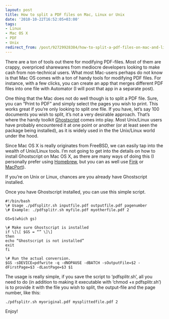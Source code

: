 ```yaml
---
layout: post
title: How to split a PDF files on Mac, Linux or Unix
date: '2010-10-22T16:52:05+03:00'
tags:
- Linux
- Mac OS X
- PDF
- Unix
redirect_from: /post/92729928384/how-to-split-a-pdf-files-on-mac-and-linuxunix
---
```

There are a ton of tools out there for modifying PDF-files. Most of them are crappy, overpriced sharewares from mediocre developers looking to make cash from non-technical users. What most Mac-users perhaps do not know is that Mac OS comes with a ton of handy tools for modifying PDF files. For instance, with a few clicks, you can create an app that merges different PDF files into one file with Automator (I will post that app in a separate post).

One thing that the Mac does not do well though is to split a PDF file. Sure, you can “Print to PDF” and simply select the pages you wish to print. This works great if you’re only looking to split one file. If you have, let’s say 100 documents you wish to split, it’s not a very desirable approach. That’s where the handy toolkit [Ghostscript](http://pages.cs.wisc.edu/~ghost/) comes into play. Most Unix/Linux users have probably encountered it at one point or another (or at least seen the package being installed), as it is widely used in the the Unix/Linux world under the hood.  
  
Since Mac OS X is really originates from FreeBSD, we can easily tap into the wealth of Unix/Linux tools. I’m not going to get into the details on how to install Ghostscript on Mac OS X, as there are many ways of doing this (I personally prefer using [Homebrew](http://github.com/mxcl/homebrew), but you can as well use [Fink](http://www.finkproject.org/) or [MacPort](http://www.macports.org/)).

If you’re on Unix or Linux, chances are you already have Ghostscript installed.

Once you have Ghostscript installed, you can use this simple script.

    #!/bin/bash  
    \# Usage ./pdfsplitr.sh inputfile.pdf outputfile.pdf pagenumber  
    \# Example: ./pdfsplitr.sh myfile.pdf myotherfile.pdf 2
    
    GS=$(which gs)
    
    \# Make sure Ghostscript is installed  
    if \[\[ $GS = “” \]\]  
    then  
    echo “Ghostscript is not installed”  
    exit  
    fi
    
    \# Run the actual conversion.  
    $GS -sDEVICE=pdfwrite -q -dNOPAUSE -dBATCH -sOutputFile=$2 -dFirstPage=$3 -dLastPage=$3 $1

The usage is really simple, if you save the script to ‘pdfsplitr.sh’, all you need to do (in addition to making it executable with ‘chmod +x pdfsplitr.sh’) is to provide it with the file you wish to split, the output-file and the page number, like this:

    ./pdfsplitr.sh myoriginal.pdf mysplittedfile.pdf 2

Enjoy!
